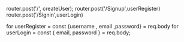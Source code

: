 router.post('/', createUser);
router.post('/Signup',userRegister)
router.post('/Signin',userLogin)

for userRegister = const {username , email ,password} = req.body
for userLogin = const { email, password } = req.body;